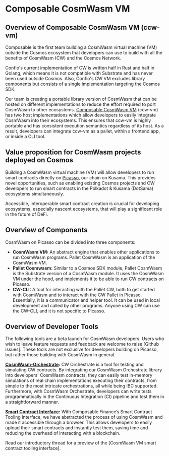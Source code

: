 # Composable CosmWasm VM

## Overview of Composable CosmWasm VM (ccw-vm)

Composable is the first team building a CosmWasm virtual machine (VM) outside the Cosmos ecosystem that 
developers can use to build with all the benefits of CosmWasm (CW) and the Cosmos Network.

Confio's current implementation of CW is written half in Rust and half in Golang, 
which means it is not compatible with Substrate and has never been used outside Cosmos. 
Also, Confio's CW VM excludes library components but consists of a single implementation targeting the Cosmos SDK.

Our team is creating a portable library version of CosmWasm that can be hosted on different implementations to 
reduce the effort required to port CosmWasm to other ecosystems. 
[Composable CosmWasm VM] (ccw-vm) has two host implementations which 
allow developers to easily integrate CosmWasm into their ecosystems.
This ensures that ccw-vm is highly portable and has consistent execution semantics regardless of its host. 
As a result, developers can integrate ccw-vm as a pallet, within a frontend app, or inside a CLI tool.

[Composable CosmWasm VM]: https://github.com/ComposableFi/cosmwasm-vm

## Value proposition for CosmWasm projects deployed on Cosmos

Building a CosmWasm virtual machine (VM) will allow developers to run smart contracts directly on [Picasso], 
our chain on Kusama. 
This provides novel opportunities, such as enabling existing Cosmos projects and CW developers to run smart contracts in 
the Polkadot & Kusama (DotSama) ecosystems simultaneously.

Accessible, interoperable smart contract creation is crucial for developing ecosystems, especially nascent ecosystems, 
that will play a significant role in the future of DeFi.

[Picasso]: https://picasso.xyz/

## Overview of Components

CosmWasm on Picasso can be divided into three components: 

- **CosmWasm VM:** An abstract engine that enables other applications to run CosmWasm programs. 
    Pallet CosmWasm is an application of the CosmWasm VM.
- **Pallet Cosmwasm:** Similar to a Cosmos SDK module, Pallet CosmWasm is the Substrate version of a CosmWasm module. 
    It uses the CosmWasm VM under the hood, and implements it to be able to run CW contracts on Picasso.
- **CW-CLI:** A tool for interacting with the Pallet CW, 
    both to get started with CosmWasm and to interact with the CW Pallet in Picasso. 
    Essentially, it is a communicator and helper tool. It can be used in local development and called by other programs. 
    Anyone using CW can use the CW-CLI, and it is not specific to Picasso.

## Overview of Developer Tools

The following tools are a beta launch for CosmWasm developers. 
Users who wish to leave feature requests and feedback are welcome to raise [Github issues]. 
These tools are not exclusive for developers building on Picasso, but rather those building with CosmWasm in general.

**[CosmWasm-Orchestrate]:** CW Orchestrate is a tool for testing and simulating CW contracts. 
By integrating our CosmWasm Orchestrate library into developers' CosmWasm contracts, 
they can easily test in-memory simulations of real chain implementations executing their contracts, 
from simple to the most intricate orchestrations, all while being IBC supported. 
Furthermore, with CosmWasm Orchestrate, developers can write tests programmatically in 
the Continuous Integration (CI) pipeline and test them in a straightforward manner.


**[Smart Contract Interface]:** With Composable Finance’s Smart Contract Tooling Interface, 
we have abstracted the process of using CosmWasm and made it accessible through a browser. 
This allows developers to easily upload their smart contracts and instantly test them, 
saving time and reducing the overhead of interacting with a blockchain. 

Read our introductory thread for a preview of the [CosmWasm VM smart contract tooling interface].

[CosmWasm-Orchestrate]: https://github.com/ComposableFi/cosmwasm-vm/tree/main/orchestrate
[Smart Contract Interface]: https://tools.xcvm.dev/
[CosmWasm VM smart contract interface]: https://twitter.com/ComposableFin/status/1600538100282761216?s=20&t=NkUt9w8mush_wmMpkph7xw
